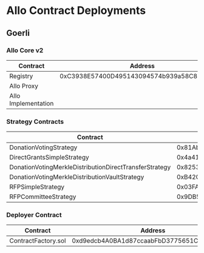 # Allo Contract Deployments

## Goerli

### Allo Core v2

<table>
<thead>
    <tr>
        <th>Contract</th>
        <th>Address</th>
        <th>Explorer</th>
    </tr>
</thead>
<tbody>
    <tr>
        <td>Registry</td>
        <td>0xC3938E57400D495143094574b939a58C879Dd6d8</td>
        <td><a href="https://goerli.etherscan.io/address/">&#x1F517;</a></td>
    </tr>
    <tr>
        <td>Allo Proxy</td>
        <td></td>
        <td><a href="https://goerli.etherscan.io/address/">&#x1F517;</a></td>
    </tr>
    <tr>
        <td>Allo Implementation</td>
        <td></td>
        <td><a href="https://goerli.etherscan.io/address/">&#x1F517;</a></td>
    </tr>
</tbody>
</table>

### Strategy Contracts

<table>
<thead>
    <tr>
        <th>Contract</th>
        <th>Address</th>
        <th>Explorer</th>
    </tr>
</thead>
<tbody>
    <tr>
        <td>DonationVotingStrategy</td>
        <td>0x81Abcb682cc61c463Cdbe1Ef1804CbEfC1d54d7f</td>
        <td><a href="https://goerli.etherscan.io/address/0x81Abcb682cc61c463Cdbe1Ef1804CbEfC1d54d7f">&#x1F517;</a></td>
    </tr>
    <tr>
        <td>DirectGrantsSimpleStrategy</td>
        <td>0x4a41F242cA053DB83F7D45C92a3757fb94bD65A8</td>
        <td><a href="https://goerli.etherscan.io/address/0x4a41F242cA053DB83F7D45C92a3757fb94bD65A8">&#x1F517;</a></td>
    </tr>
    <tr>
        <td>DonationVotingMerkleDistributionDirectTransferStrategy</td>
        <td>0x8253782db9cA148A07c19ca36A4fA0D02f45A2ca</td>
        <td><a href="https://goerli.etherscan.io/address/0x8253782db9cA148A07c19ca36A4fA0D02f45A2ca">&#x1F517;</a></td>
    </tr>
    <tr>
        <td>DonationVotingMerkleDistributionVaultStrategy</td>
        <td>0xB42C26e4029e932CDd53981f7CbefF89e74F03c2</td>
        <td><a href="https://goerli.etherscan.io/address/0xB42C26e4029e932CDd53981f7CbefF89e74F03c2">&#x1F517;</a></td>
    </tr>
    <tr>
        <td>RFPSimpleStrategy</td>
        <td>0x03FA47235fAF670c72dD765A4eE55Bd332308029</td>
        <td><a href="https://goerli.etherscan.io/address/0x03FA47235fAF670c72dD765A4eE55Bd332308029">&#x1F517;</a></td>
    </tr>
    <tr>
        <td>RFPCommitteeStrategy</td>
        <td>0x9DB5B54a4f63124428e293b37A81D4e3bcC2F222</td>
        <td><a href="https://goerli.etherscan.io/address/0x9DB5B54a4f63124428e293b37A81D4e3bcC2F222">&#x1F517;</a></td>
    </tr>
</tbody>
</table>

### Deployer Contract

<table>
<thead>
    <tr>
        <th>Contract</th>
        <th>Address</th>
        <th>Explorer</th>
    </tr>
</thead>
<tbody>
    <tr>
        <td>ContractFactory.sol</td>
        <td>0xd9edcb4A0BA1d87ccaabFbD3775651CC46d4CAFb</td>
        <td><a href="https://goerli.etherscan.io/address/0xd9edcb4A0BA1d87ccaabFbD3775651CC46d4CAFb">&#x1F517;</a></td>
    </tr>
</tbody>
</table>
